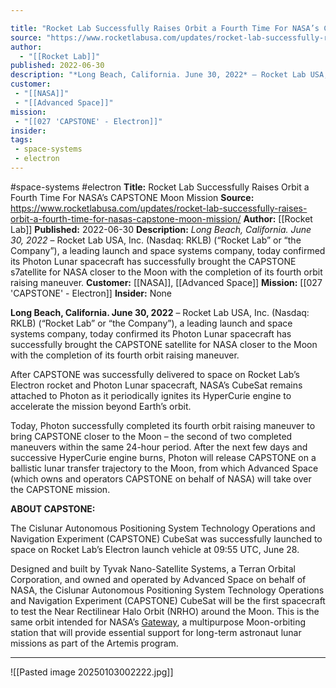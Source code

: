```yaml
---

title: "Rocket Lab Successfully Raises Orbit a Fourth Time For NASA’s CAPSTONE Moon Mission "
source: "https://www.rocketlabusa.com/updates/rocket-lab-successfully-raises-orbit-a-fourth-time-for-nasas-capstone-moon-mission/"
author:
  - "[[Rocket Lab]]"
published: 2022-06-30
description: "*Long Beach, California. June 30, 2022* – Rocket Lab USA, Inc. (Nasdaq: RKLB) (“Rocket Lab” or “the Company”), a leading launch and space systems company, today confirmed its Photon Lunar spacecraft has successfully brought the CAPSTONE s7atellite for NASA closer to the Moon with the completion of its fourth orbit raising maneuver."
customer:
 - "[[NASA]]"
 - "[[Advanced Space]]"
mission:
 - "[[027 'CAPSTONE' - Electron]]"
insider:
tags:
 - space-systems
 - electron
---
```


#space-systems #electron
**Title:** Rocket Lab Successfully Raises Orbit a Fourth Time For NASA’s CAPSTONE Moon Mission 
**Source:** https://www.rocketlabusa.com/updates/rocket-lab-successfully-raises-orbit-a-fourth-time-for-nasas-capstone-moon-mission/
**Author:** [[Rocket Lab]]
**Published:** 2022-06-30
**Description:** *Long Beach, California. June 30, 2022* – Rocket Lab USA, Inc. (Nasdaq: RKLB) (“Rocket Lab” or “the Company”), a leading launch and space systems company, today confirmed its Photon Lunar spacecraft has successfully brought the CAPSTONE s7atellite for NASA closer to the Moon with the completion of its fourth orbit raising maneuver.
**Customer:** [[NASA]], [[Advanced Space]]
**Mission:** [[027 'CAPSTONE' - Electron]]
**Insider:** None

**Long Beach, California. June 30, 2022** – Rocket Lab USA, Inc. (Nasdaq: RKLB) (“Rocket Lab” or “the Company”), a leading launch and space systems company, today confirmed its Photon Lunar spacecraft has successfully brought the CAPSTONE satellite for NASA closer to the Moon with the completion of its fourth orbit raising maneuver.

After CAPSTONE was successfully delivered to space on Rocket Lab’s Electron rocket and Photon Lunar spacecraft, NASA’s CubeSat remains attached to Photon as it periodically ignites its HyperCurie engine to accelerate the mission beyond Earth’s orbit.

Today, Photon successfully completed its fourth orbit raising maneuver to bring CAPSTONE closer to the Moon – the second of two completed maneuvers within the same 24-hour period. After the next few days and successive HyperCurie engine burns, Photon will release CAPSTONE on a ballistic lunar transfer trajectory to the Moon, from which Advanced Space (which owns and operators CAPSTONE on behalf of NASA) will take over the CAPSTONE mission.

**ABOUT CAPSTONE:**

The Cislunar Autonomous Positioning System Technology Operations and Navigation Experiment (CAPSTONE) CubeSat was successfully launched to space on Rocket Lab’s Electron launch vehicle at 09:55 UTC, June 28.

Designed and built by Tyvak Nano-Satellite Systems, a Terran Orbital Corporation, and owned and operated by Advanced Space on behalf of NASA, the Cislunar Autonomous Positioning System Technology Operations and Navigation Experiment (CAPSTONE) CubeSat will be the first spacecraft to test the Near Rectilinear Halo Orbit (NRHO) around the Moon. This is the same orbit intended for NASA’s [Gateway](https://www.nasa.gov/gateway), a multipurpose Moon-orbiting station that will provide essential support for long-term astronaut lunar missions as part of the Artemis program. 

---

![[Pasted image 20250103002222.jpg]]
